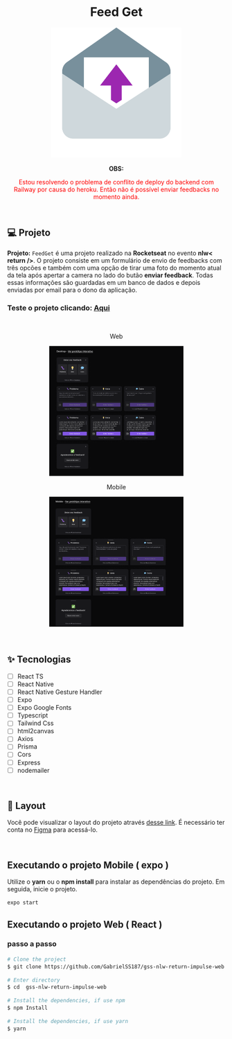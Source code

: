 <h1 align="center">
  Feed Get
</h1>

<p align="center">
  <img alt="Feedback-Logo" height=300 src="img\Icons8_flat_feedback.svg.png" />
</p>

<p align="center"><strong>OBS:</strong><p style="color: red" align="center">Estou resolvendo o problema de conflito de deploy do backend com Railway por causa do heroku. Então não é possível enviar feedbacks no momento ainda.</p></p>

<br />

## 💻 Projeto
**Projeto:**  `FeedGet` é uma projeto realizado na **Rocketseat** no evento **nlw< return />**. O projeto consiste em um formulário de envio de feedbacks com três opcões e também com uma opção de tirar uma foto do momento atual da tela após apertar a camera no lado do butão **enviar feedback**. Todas essas informações são guardadas em um banco de dados e depois enviadas por email para o dono da aplicação.

### Teste o projeto clicando: [Aqui](https://gss-nlw-return-impulse-web.vercel.app/)

<br />

<p align="center">Web</p>
<p align="center">
  <img alt="Feedback-Desktop-Image" height=300 src="img\Captura de Tela (98).png" />
</p>

<p align="center">Mobile</p>
<p align="center">
  <img alt="Feedback-Mobile-Image" height=300 src="img\Captura de Tela (97).png" />
</p>

<br />

## ✨ Tecnologias

-   [ ] React TS
-   [ ] React Native
-   [ ] React Native Gesture Handler
-   [ ] Expo
-   [ ] Expo Google Fonts
-   [ ] Typescript
-   [ ] Tailwind Css
-   [ ] html2canvas
-   [ ] Axios
-   [ ] Prisma
-   [ ] Cors
-   [ ] Express
-   [ ] nodemailer

<br />

## 🔖 Layout

Você pode visualizar o layout do projeto através [desse link](https://www.figma.com/file/l4EvlThQx8sDYR6RlMALZF/Feedback-Widget-(Community)?node-id=100%3A3925). É necessário ter conta no [Figma](http://figma.com/) para acessá-lo.

<br />

## Executando o projeto Mobile ( expo )

Utilize o **yarn** ou o **npm install** para instalar as dependências do projeto.
Em seguida, inicie o projeto.

```cl
expo start
```

## Executando o projeto Web ( React )

### passo a passo

```bash
# Clone the project
$ git clone https://github.com/GabrielSS187/gss-nlw-return-impulse-web.git
```

```bash
# Enter directory
$ cd  gss-nlw-return-impulse-web
```

```bash
# Install the dependencies, if use npm
$ npm Install
```

```bash
# Install the dependencies, if use yarn
$ yarn
```

<br />
